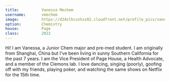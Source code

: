 ```yaml
---
title:          Vanessa Mechem
username:       vmechem
image:          https://d24slhcvzhzz82.cloudfront.net/profile_pics/vanessa_mechem.jpg
option:         Chemistry 
house:          Page
class:          2022
---
```


Hi! I am Vanessa, a Junior Chem major and pre-med student. I am originally from Shanghai, China but I've been living in sunny Southern California for the past 7 years. I am the Vice President of Page House, a Health Advocate, and a member of the Clemons lab. I love dancing, singing (poorly), goofing off with my friends, playing poker, and watching the same shows on Netflix for the 15th time.

